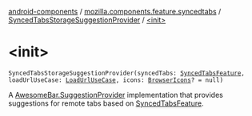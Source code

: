 [android-components](../../index.md) / [mozilla.components.feature.syncedtabs](../index.md) / [SyncedTabsStorageSuggestionProvider](index.md) / [&lt;init&gt;](./-init-.md)

# &lt;init&gt;

`SyncedTabsStorageSuggestionProvider(syncedTabs: `[`SyncedTabsFeature`](../-synced-tabs-feature/index.md)`, loadUrlUseCase: `[`LoadUrlUseCase`](../../mozilla.components.feature.session/-session-use-cases/-load-url-use-case/index.md)`, icons: `[`BrowserIcons`](../../mozilla.components.browser.icons/-browser-icons/index.md)`? = null)`

A [AwesomeBar.SuggestionProvider](../../mozilla.components.concept.awesomebar/-awesome-bar/-suggestion-provider/index.md) implementation that provides suggestions for remote tabs
based on [SyncedTabsFeature](../-synced-tabs-feature/index.md).

